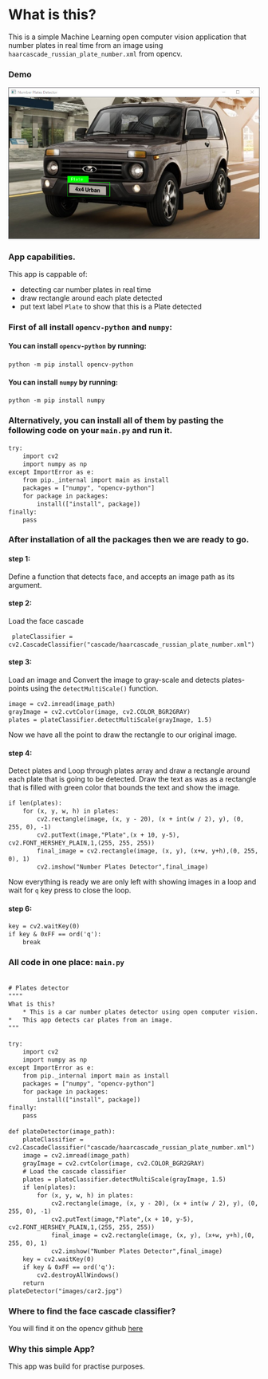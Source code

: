 # What is this?

This is a simple Machine Learning open computer vision
application that number plates in real time from an image
using `haarcascade_russian_plate_number.xml` from opencv.

### Demo
![image-demo](https://github.com/CrispenGari/car-plates-detection-open-computer-vision/blob/main/images/bandicam%202021-01-04%2012-15-41-143.jpg)
### App capabilities.
This app is cappable of:
* detecting car number plates  in real time
* draw rectangle around each plate detected
* put text label `Plate` to show that this is a Plate detected

### First of all install `opencv-python` and `numpy`:
#### You can install `opencv-python` by running:

`python -m pip install opencv-python`

#### You can install `numpy` by running:
`python -m pip install numpy`

### Alternatively, you can install all of them by pasting the following code on your `main.py` and run it.

````buildoutcfg
try:
    import cv2
    import numpy as np
except ImportError as e:
    from pip._internal import main as install
    packages = ["numpy", "opencv-python"]
    for package in packages:
        install(["install", package])
finally:
    pass
````

### After installation of all the packages then we are ready to go.

#### step 1:
Define a function that detects face, and accepts an image path as its argument.


#### step 2:
Load the face cascade
````buildoutcfg
 plateClassifier = cv2.CascadeClassifier("cascade/haarcascade_russian_plate_number.xml")
````
#### step 3:
Load an image and Convert the image to gray-scale and detects
plates-points using the `detectMultiScale()` function.
````buildoutcfg
image = cv2.imread(image_path)
grayImage = cv2.cvtColor(image, cv2.COLOR_BGR2GRAY)
plates = plateClassifier.detectMultiScale(grayImage, 1.5)
````
Now we have all the point to draw the rectangle to our original image.

#### step 4:
Detect plates and
Loop through plates array and draw a rectangle around each plate
that is going to be detected. 
Draw the text as was as a rectangle that is 
filled with green color that bounds the text
and show the image.
````buildoutcfg
if len(plates):
    for (x, y, w, h) in plates:
        cv2.rectangle(image, (x, y - 20), (x + int(w / 2), y), (0, 255, 0), -1)
        cv2.putText(image,"Plate",(x + 10, y-5), cv2.FONT_HERSHEY_PLAIN,1,(255, 255, 255))
        final_image = cv2.rectangle(image, (x, y), (x+w, y+h),(0, 255, 0), 1)
        cv2.imshow("Number Plates Detector",final_image)
````
Now everything is ready we are only left with showing images in a loop and wait 
for `q` key press to close the loop.
#### step 6:
````buildoutcfg
key = cv2.waitKey(0)
if key & 0xFF == ord('q'):
    break
````

### All code in one place: `main.py`

````buildoutcfg

# Plates detector
""""
What is this?
    * This is a car number plates detector using open computer vision.
*   This app detects car plates from an image.
"""

try:
    import cv2
    import numpy as np
except ImportError as e:
    from pip._internal import main as install
    packages = ["numpy", "opencv-python"]
    for package in packages:
        install(["install", package])
finally:
    pass

def plateDetector(image_path):
    plateClassifier = cv2.CascadeClassifier("cascade/haarcascade_russian_plate_number.xml")
    image = cv2.imread(image_path)
    grayImage = cv2.cvtColor(image, cv2.COLOR_BGR2GRAY)
    # Load the cascade classifier
    plates = plateClassifier.detectMultiScale(grayImage, 1.5)
    if len(plates):
        for (x, y, w, h) in plates:
            cv2.rectangle(image, (x, y - 20), (x + int(w / 2), y), (0, 255, 0), -1)
            cv2.putText(image,"Plate",(x + 10, y-5), cv2.FONT_HERSHEY_PLAIN,1,(255, 255, 255))
            final_image = cv2.rectangle(image, (x, y), (x+w, y+h),(0, 255, 0), 1)
            cv2.imshow("Number Plates Detector",final_image)
    key = cv2.waitKey(0)
    if key & 0xFF == ord('q'):
        cv2.destroyAllWindows()
    return
plateDetector("images/car2.jpg")
````
### Where to find the face cascade classifier?
You will find it on the opencv github [here](https://github.com/opencv/opencv/tree/master/data/haarcascades)
 
### Why this simple App?
This app was build for practise purposes.
